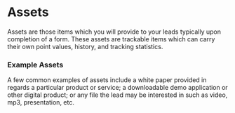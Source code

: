 # Assets

Assets are those items which you will provide to your leads typically upon completion of a form. These assets are trackable items which can carry their own point values, history, and tracking statistics.

### Example Assets

A few common examples of assets include a white paper provided in regards a particular product or service; a downloadable demo application or other digital product; or any file the lead may be interested in such as video, mp3, presentation, etc.

